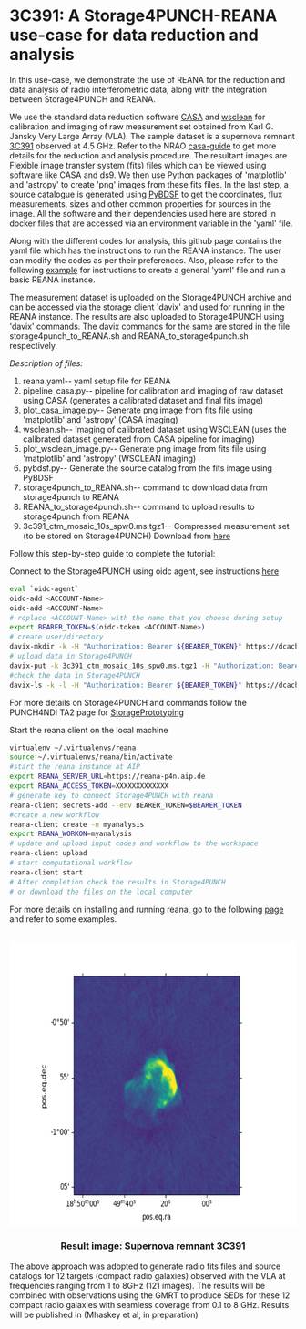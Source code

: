# 3C391: A Storage4PUNCH-REANA use-case for data reduction and analysis
<!-- ABOUT THE PROJECT -->
In this use-case, we demonstrate the use of REANA for the reduction and data analysis of radio interferometric data, along with the integration between Storage4PUNCH and REANA. 

We use the standard data reduction software [CASA](https://casadocs.readthedocs.io/en/v6.2.0/notebooks/usingcasa.html/) and [wsclean](https://wsclean.readthedocs.io/en/latest/) for calibration and imaging of raw measurement set obtained from Karl G. Jansky Very Large Array (VLA). The sample dataset is a supernova remnant [3C391](http://simbad.u-strasbg.fr/simbad/sim-id?Ident=3C+391&NbIdent=1&Radius=2&Radius.unit=arcmin&submit=submit+id) observed at 4.5 GHz. Refer to the NRAO [casa-guide](https://casaguides.nrao.edu/index.php?title=VLA_Continuum_Tutorial_3C391-CASA6.4.1) to get more details for the reduction and analysis procedure. The resultant images are Flexible image transfer system (fits) files which can be viewed using software like CASA and ds9. We then use Python packages of 'matplotlib' and 'astropy' to create 'png' images from these fits files. In the last step, a source catalogue is generated using [PyBDSF](https://pybdsf.readthedocs.io/en/latest/index.html) to get the coordinates, flux measurements, sizes and other common properties for sources in the image. All the software and their dependencies used here are stored in docker files that are accessed via an environment variable in the 'yaml' file.

Along with the different codes for analysis, this github page contains the yaml file which has the instructions to run the REANA instance. The user can modify the codes as per their preferences. Also, please refer to the following [example](https://github.com/reanahub/reana-demo-helloworld) for instructions to create a general 'yaml' file and run a basic REANA instance. 

The measurement dataset is uploaded on the Storage4PUNCH archive and can be accessed via the storage client 'davix' and used for running in the REANA instance. The results are also uploaded to Storage4PUNCH using 'davix' commands. The davix commands for the same are stored in the file storage4punch_to_REANA.sh and REANA_to_storage4punch.sh respectively. 

_Description of files:_
1) reana.yaml-- yaml setup file for REANA
2) pipeline_casa.py-- pipeline for calibration and imaging of raw dataset using CASA (generates a calibrated dataset and final fits image)
3) plot_casa_image.py-- Generate png image from fits file using 'matplotlib' and 'astropy' (CASA imaging)
4) wsclean.sh-- Imaging of calibrated dataset using WSCLEAN (uses the calibrated dataset generated from CASA pipeline for imaging)
5) plot_wsclean_image.py-- Generate png image from fits file using 'matplotlib' and 'astropy' (WSCLEAN imaging)
6) pybdsf.py-- Generate the source catalog from the fits image using PyBDSF
7) storage4punch_to_REANA.sh-- command to download data from storage4punch to REANA
8) REANA_to_storage4punch.sh-- command to upload results to storage4punch from REANA
9) 3c391_ctm_mosaic_10s_spw0.ms.tgz1-- Compressed measurement set (to be stored on Storage4PUNCH)
   Download from [here](http://casa.nrao.edu/Data/EVLA/3C391/3c391_ctm_mosaic_10s_spw0.ms.tgz)

Follow this step-by-step guide to complete the tutorial:

Connect to the Storage4PUNCH using oidc agent, see instructions [here](https://intra.punch4nfdi.de/?md=/docs/TA2/WP1/StoragePrototyping.md)
```sh
eval `oidc-agent`
oidc-add <ACCOUNT-Name>
oidc-add <ACCOUNT-Name>
# replace <ACCOUNT-Name> with the name that you choose during setup
export BEARER_TOKEN=$(oidc-token <ACCOUNT-Name>)
# create user/directory 
davix-mkdir -k -H "Authorization: Bearer ${BEARER_TOKEN}" https://dcache-desy-webdav.desy.de:2880//pnfs/desy.de/punch/mukul/3c391
# upload data in Storage4PUNCH
davix-put -k 3c391_ctm_mosaic_10s_spw0.ms.tgz1 -H "Authorization: Bearer ${BEARER_TOKEN}" https://dcache-desy-webdav.desy.de:2880//pnfs/desy.de/punch/mukul/3c391/3c391_ctm_mosaic_10s_spw0.ms.tgz1 3c391_ctm_mosaic_10s_spw0.ms.tgz1
#check the data in Storage4PUNCH
davix-ls -k -l -H "Authorization: Bearer ${BEARER_TOKEN}" https://dcache-desy-webdav.desy.de:2880//pnfs/desy.de/punch/user/username
```
For more details on Storage4PUNCH and commands follow the PUNCH4NDI TA2 page for [StoragePrototyping](https://intra.punch4nfdi.de/?md=/docs/TA2/WP1/StoragePrototyping.md)

Start the reana client on the local machine
```sh
virtualenv ~/.virtualenvs/reana
source ~/.virtualenvs/reana/bin/activate
#start the reana instance at AIP
export REANA_SERVER_URL=https://reana-p4n.aip.de
export REANA_ACCESS_TOKEN=XXXXXXXXXXXXX
# generate key to connect Storage4PUNCH with reana
reana-client secrets-add --env BEARER_TOKEN=$BEARER_TOKEN
#create a new workflow
reana-client create -n myanalysis
export REANA_WORKON=myanalysis
# update and upload input codes and workflow to the workspace
reana-client upload
# start computational workflow
reana-client start
# After completion check the results in Storage4PUNCH
# or download the files on the local computer
```
For more details on installing and running reana, go to the following [page](https://reanahub.io/) and refer to some examples.

<!-- Final Image -->
<br />
<div align="center">
  <a href="https://github.com/othneildrew/Best-README-Template">
    <img src="results/plot_3c391_wsclean.png" alt="Logo" width="700" height="500">
  </a>
  <h3 align="center">Result image: Supernova remnant 3C391</h3>
   
<div align="left">
The above approach was adopted to generate radio fits files and source catalogs for 12 targets (compact radio galaxies) observed with the VLA at frequencies ranging from 1 to 8GHz (121 images). The results will be combined with observations using the GMRT to produce SEDs for these 12 compact radio galaxies with seamless coverage from 0.1 to 8 GHz. Results will be published in (Mhaskey et al, in preparation)
